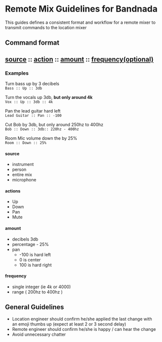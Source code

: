 # Remote Mix Guidelines for Bandnada

This guides defines a consistent format and workflow for a remote mixer to transmit commands to the location mixer

## Command format

## [source](#source) :: [action](#actions) :: [amount](#amount) :: [frequency(optional)](#frequency)

### Examples

 Turn bass up by 3 decibels  
`Bass :: Up :: 3db`

Turn the vocals up 3db, **but only around 4k**  
`Vox :: Up :: 3db :: 4k`

Pan the lead guitar hard left  
`Lead Guitar :: Pan :: -100`

Cut Bob by 3db, but only around 250hz to 400hz  
`Bob :: Down :: 3db:: 220hz - 400hz`

Room Mic volume down the by 25%   
`Room :: Down :: 25%`

#### source

- instrument
- person
- entire mix
- microphone

#### actions

- Up
- Down
- Pan 
- Mute

#### amount

- decibels 3db
- percentage - 25%
- pan
    - -100 is hard left
    - 0 is center
    - 100 is hard right

#### frequency

- single integer (ie 4k or 4000)
- range ( 200hz to 400hz )

## General Guidelines

- Location engineer should confirm he/she applied the last change with an emoji thumbs up (expect at least 2 or 3 second delay)
- Remote engineer should confirm he/she is happy / can hear the change
- Avoid unnecessary chatter
